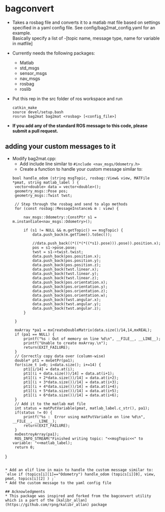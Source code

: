 # bagconvert

* Takes a rosbag file and converts it to a matlab mat file based on settings specified in a yaml config file.  See config/bag2mat_config.yaml for an example.  
Basically specify a list of -[topic name, message type, name for variable in matfile]
* Currently needs the following packages:
  - Matlab
  - std_msgs
  - sensor_msgs
  - nav_msgs
  - rosbag
  - roslib
  
* Put this rep in the src folder of ros workspace and run 
  ```
  catkin_make
  source devel/setup.bash
  rosrun bag2mat bag2mat <rosbag> [<config_file>]
  ```
  
 * **If you add any of the standard ROS message to this code, please submit a pull request.**

## adding your custom messages to it
 * Modify bag2mat.cpp:
   * Add include line similar to `#include <nav_msgs/Odometry.h>`
   * Create a function to handle your custom message similar to:
   ```
   bool handle_odom (string msgTopic, rosbag::View& view, MATFile *pmat, string matlab_label ) {
    vector<double> data = vector<double>();
    geometry_msgs::Pose pos;
    geometry_msgs::Twist twst;

    // Step through the rosbag and send to algo methods
    for (const rosbag::MessageInstance& m : view) {

        nav_msgs::Odometry::ConstPtr s1 = m.instantiate<nav_msgs::Odometry>();

        if (s1 != NULL && m.getTopic() == msgTopic) {
            data.push_back(m.getTime().toSec());
            
            //data.push_back((*((*(*((*s1).pose))).pose)).position.x);
            pos = s1->pose.pose;
            twst = s1->twist.twist;
            data.push_back(pos.position.x);
            data.push_back(pos.position.y);
            data.push_back(pos.position.z);
            data.push_back(twst.linear.x);
            data.push_back(twst.linear.y);
            data.push_back(twst.linear.z);
            data.push_back(pos.orientation.x);
            data.push_back(pos.orientation.y);
            data.push_back(pos.orientation.z);
            data.push_back(pos.orientation.w);
            data.push_back(twst.angular.x);
            data.push_back(twst.angular.y);
            data.push_back(twst.angular.z);
        }

    }

    mxArray *pa1 = mxCreateDoubleMatrix(data.size()/14,14,mxREAL);
    if (pa1 == NULL) {
        printf("%s : Out of memory on line %d\n", __FILE__, __LINE__);
        printf("Unable to create mxArray.\n");
        return(EXIT_FAILURE);
    }
    // Correctly copy data over (column-wise)
    double* pt1 = mxGetPr(pa1);
    for(size_t i=0; i<data.size(); i+=14) {
        pt1[i/14] = data.at(i);
        pt1[(i + data.size())/14] = data.at(i+1);
        pt1[(i + 2*data.size())/14] = data.at(i+2);
        pt1[(i + 3*data.size())/14] = data.at(i+3);
        pt1[(i + 4*data.size())/14] = data.at(i+4);
        pt1[(i + 5*data.size())/14] = data.at(i+5);
        pt1[(i + 6*data.size())/14] = data.at(i+6);
    }
    // Add it to the matlab mat file
    int status = matPutVariable(pmat, matlab_label.c_str(), pa1);
    if(status != 0) {
        printf("%s :  Error using matPutVariable on line %d\n", __FILE__, __LINE__);
        return(EXIT_FAILURE);
    }    
    mxDestroyArray(pa1);
    ROS_INFO_STREAM("Finished writing topic: "<<msgTopic<<" to variable: "<<matlab_label);
    return 0;
}
   ```

   * Add an elif line in main to handle the custom message similar to: `else if (topics[i][1]=="Odometry") handle_odom (topics[i][0], view, pmat, topics[i][2] ) ;`
   * Add the custom message to the yaml config file
   
## Acknowledgments
* This package was inspired and forked from the bagconvert utility which is a part of the [kalibr_allan](https://github.com/rpng/kalibr_allan) package
